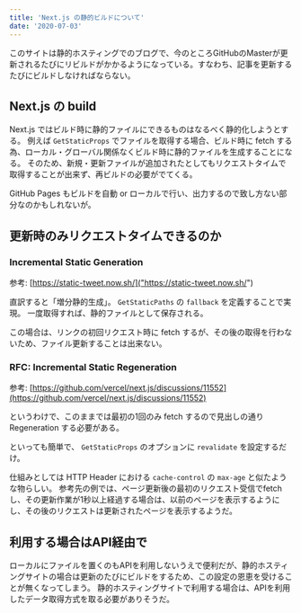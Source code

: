 ```yaml
---
title: 'Next.js の静的ビルドについて'
date: '2020-07-03'
---
```


このサイトは静的ホスティングでのブログで、今のところGitHubのMasterが更新されるたびにリビルドがかかるようになっている。すなわち、記事を更新するたびにビルドしなければならない。

## Next.js の build

Next.js ではビルド時に静的ファイルにできるものはなるべく静的化しようとする。
例えば `GetStaticProps` でファイルを取得する場合、ビルド時に fetch する為、ローカル・グローバル関係なくビルド時に静的ファイルを生成することになる。
そのため、新規・更新ファイルが追加されたとしてもリクエストタイムで取得することが出来ず、再ビルドの必要がでてくる。

GitHub Pages もビルドを自動 or ローカルで行い、出力するので致し方ない部分なのかもしれないが。

## 更新時のみリクエストタイムできるのか

### Incremental Static Generation

参考: [https://static-tweet.now.sh/]("https://static-tweet.now.sh/")

直訳すると「増分静的生成」。
`GetStaticPaths` の `fallback` を定義することで実現。
一度取得すれば、静的ファイルとして保存される。

この場合は、リンクの初回リクエスト時に fetch するが、その後の取得を行わないため、ファイル更新することは出来ない。

### RFC: Incremental Static Regeneration

参考: [https://github.com/vercel/next.js/discussions/11552](https://github.com/vercel/next.js/discussions/11552)

というわけで、このままでは最初の1回のみ fetch するので見出しの通り Regeneration する必要がある。

といっても簡単で、 `GetStaticProps` のオプションに `revalidate` を設定するだけ。

仕組みとしては HTTP Header における `cache-control` の `max-age` と似たような物らしい。
参考先の例では、ページ更新後の最初のリクエスト受信でfetchし、その更新作業が1秒以上経過する場合は、以前のページを表示するようにし、その後のリクエストは更新されたページを表示するようだ。

## 利用する場合はAPI経由で

ローカルにファイルを置くのもAPIを利用しないうえで便利だが、静的ホスティングサイトの場合は更新のたびにビルドをするため、この設定の恩恵を受けることが無くなってしまう。
静的ホスティングサイトで利用する場合は、APIを利用したデータ取得方式を取る必要がありそうだ。

